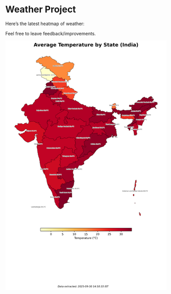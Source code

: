 # Weather Project

Here’s the latest heatmap of weather:

Feel free to leave feedback/improvements.

![India Heatmap](docs/assets/india_heatmap.png?v=DB9783)
